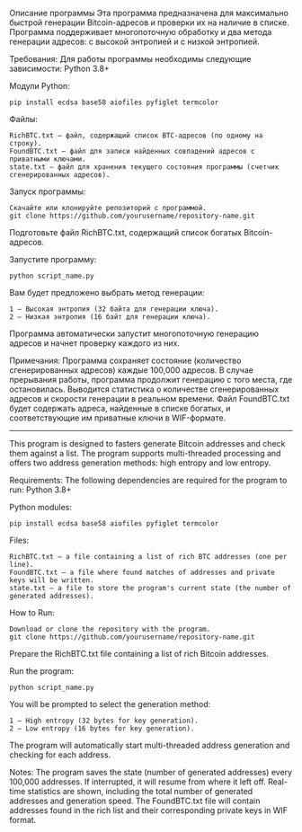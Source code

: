 Описание программы
Эта программа предназначена для максимально быстрой генерации Bitcoin-адресов и проверки их на наличие в списке. Программа поддерживает многопоточную обработку и два метода генерации адресов: с высокой энтропией и с низкой энтропией. 

Требования:
Для работы программы необходимы следующие зависимости:
Python 3.8+

Модули Python:

    pip install ecdsa base58 aiofiles pyfiglet termcolor

Файлы:

    RichBTC.txt — файл, содержащий список BTC-адресов (по одному на строку).
    FoundBTC.txt — файл для записи найденных совпадений адресов с приватными ключами.
    state.txt — файл для хранения текущего состояния программы (счетчик сгенерированных адресов).

Запуск программы:

    Скачайте или клонируйте репозиторий с программой.
    git clone https://github.com/yourusername/repository-name.git
    
Подготовьте файл RichBTC.txt, содержащий список богатых Bitcoin-адресов.

Запустите программу:

    python script_name.py

Вам будет предложено выбрать метод генерации:

    1 — Высокая энтропия (32 байта для генерации ключа).
    2 — Низкая энтропия (16 байт для генерации ключа).
    
Программа автоматически запустит многопоточную генерацию адресов и начнет проверку каждого из них.

Примечания:
Программа сохраняет состояние (количество сгенерированных адресов) каждые 100,000 адресов. В случае прерывания работы, программа продолжит генерацию с того места, где остановилась.
Выводится статистика о количестве сгенерированных адресов и скорости генерации в реальном времени.
Файл FoundBTC.txt будет содержать адреса, найденные в списке богатых, и соответствующие им приватные ключи в WIF-формате.

--------------------------------------------------------------------------------------------------------------------------
This program is designed to fasters generate Bitcoin addresses and check them against a list. The program supports multi-threaded processing and offers two address generation methods: high entropy and low entropy.

Requirements:
The following dependencies are required for the program to run:
Python 3.8+

Python modules:

    pip install ecdsa base58 aiofiles pyfiglet termcolor

Files:

    RichBTC.txt — a file containing a list of rich BTC addresses (one per line).
    FoundBTC.txt — a file where found matches of addresses and private keys will be written.
    state.txt — a file to store the program's current state (the number of generated addresses).

How to Run:

    Download or clone the repository with the program.
    git clone https://github.com/yourusername/repository-name.git
    
Prepare the RichBTC.txt file containing a list of rich Bitcoin addresses.

Run the program:

    python script_name.py
    
You will be prompted to select the generation method:

    1 — High entropy (32 bytes for key generation).
    2 — Low entropy (16 bytes for key generation).
    
The program will automatically start multi-threaded address generation and checking for each address.

Notes:
The program saves the state (number of generated addresses) every 100,000 addresses. If interrupted, it will resume from where it left off.
Real-time statistics are shown, including the total number of generated addresses and generation speed.
The FoundBTC.txt file will contain addresses found in the rich list and their corresponding private keys in WIF format.
